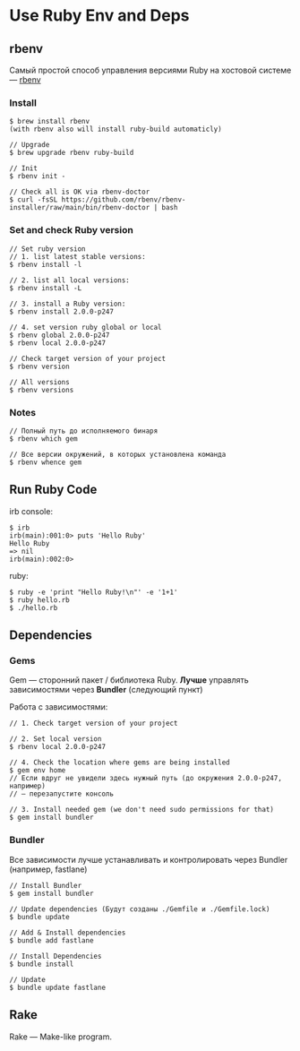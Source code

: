 # Use Ruby Env and Deps

## rbenv

Самый простой способ управления версиями Ruby на хостовой системе — [rbenv](https://github.com/rbenv/rbenv)

### Install

```
$ brew install rbenv
(with rbenv also will install ruby-build automaticly)

// Upgrade
$ brew upgrade rbenv ruby-build

// Init
$ rbenv init -

// Check all is OK via rbenv-doctor
$ curl -fsSL https://github.com/rbenv/rbenv-installer/raw/main/bin/rbenv-doctor | bash
```

### Set and check Ruby version

```
// Set ruby version
// 1. list latest stable versions:
$ rbenv install -l

// 2. list all local versions:
$ rbenv install -L

// 3. install a Ruby version:
$ rbenv install 2.0.0-p247

// 4. set version ruby global or local
$ rbenv global 2.0.0-p247
$ rbenv local 2.0.0-p247

// Check target version of your project
$ rbenv version

// All versions
$ rbenv versions
```

### Notes

```
// Полный путь до исполняемого бинаря
$ rbenv which gem

// Все версии окружений, в которых установлена команда
$ rbenv whence gem
```

## Run Ruby Code

irb console:

```
$ irb
irb(main):001:0> puts 'Hello Ruby'
Hello Ruby
=> nil
irb(main):002:0>
```

ruby:

```
$ ruby -e 'print "Hello Ruby!\n"' -e '1+1'
$ ruby hello.rb
$ ./hello.rb
```

## Dependencies

### Gems

Gem — сторонний пакет / библиотека Ruby. **Лучше** управлять зависимостями через **Bundler** (следующий пункт)

Работа с зависимостями:

```
// 1. Check target version of your project

// 2. Set local version
$ rbenv local 2.0.0-p247

// 4. Check the location where gems are being installed
$ gem env home
// Если вдруг не увидели здесь нужный путь (до окружения 2.0.0-p247, например) 
// — перезапустите консоль

// 3. Install needed gem (we don't need sudo permissions for that)
$ gem install bundler
```

### Bundler

Все зависимости лучше устанавливать и контролировать через Bundler (например, fastlane)

```
// Install Bundler
$ gem install bundler

// Update dependencies (Будут созданы ./Gemfile и ./Gemfile.lock)
$ bundle update

// Add & Install dependencies
$ bundle add fastlane

// Install Dependencies
$ bundle install

// Update
$ bundle update fastlane
```

## Rake

Rake — Make-like program.&#x20;
